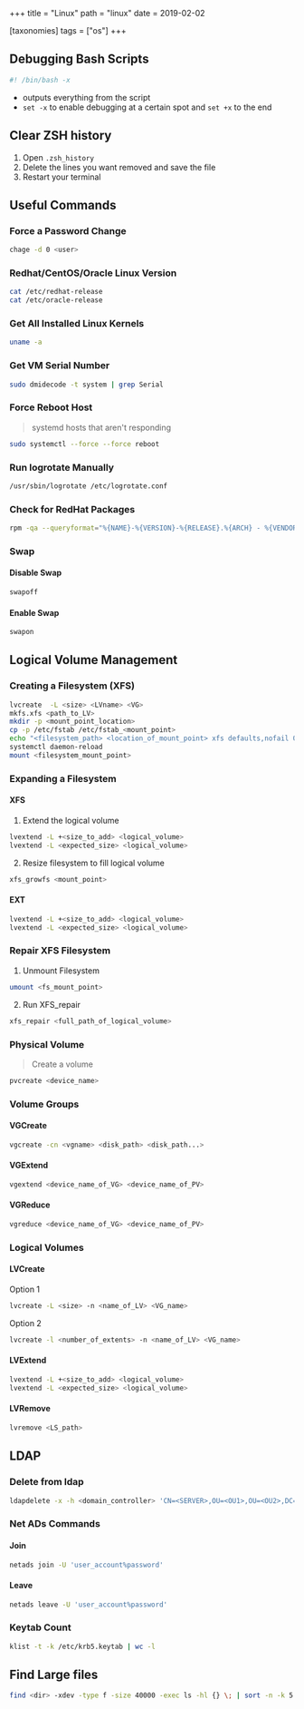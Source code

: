 +++
title = "Linux"
path = "linux"
date = 2019-02-02

[taxonomies]
tags = ["os"]
+++

## Debugging Bash Scripts

```bash
#! /bin/bash -x
```
* outputs everything from the script
* `set -x` to enable debugging at a certain spot and `set +x` to the end

## Clear ZSH history

1. Open `.zsh_history`
1. Delete the lines you want removed and save the file
1. Restart your terminal

## Useful Commands

###  Force a Password Change

```bash
chage -d 0 <user>
```

### Redhat/CentOS/Oracle Linux Version

```bash
cat /etc/redhat-release
cat /etc/oracle-release
```

### Get All Installed Linux Kernels

```bash
uname -a
```

### Get VM Serial Number

```bash
sudo dmidecode -t system | grep Serial
```

### Force Reboot Host
> systemd hosts that aren't responding

```bash
sudo systemctl --force --force reboot
```

### Run logrotate Manually

```bash
/usr/sbin/logrotate /etc/logrotate.conf
```

### Check for RedHat Packages

```bash
rpm -qa --queryformat="%{NAME}-%{VERSION}-%{RELEASE}.%{ARCH} - %{VENDOR}\n" | grep "Red Hat"
```
### Swap

#### Disable Swap
```bash
swapoff
```
#### Enable Swap
```bash
swapon
```
## Logical Volume Management

### Creating a Filesystem (XFS)

```bash
lvcreate  -L <size> <LVname> <VG>
mkfs.xfs <path_to_LV>
mkdir -p <mount_point_location>
cp -p /etc/fstab /etc/fstab_<mount_point>
echo "<filesystem_path> <location_of_mount_point> xfs defaults,nofail 0 0" >> /etc/fstab
systemctl daemon-reload
mount <filesystem_mount_point>
```
### Expanding a Filesystem

#### XFS
1. Extend the logical volume
```bash
lvextend -L +<size_to_add> <logical_volume>
lvextend -L <expected_size> <logical_volume>
```
2. Resize filesystem to fill logical volume
```bash
xfs_growfs <mount_point>
```
#### EXT
```bash
lvextend -L +<size_to_add> <logical_volume>
lvextend -L <expected_size> <logical_volume>
```
### Repair XFS Filesystem
1. Unmount Filesystem
```bash
umount <fs_mount_point>
```
2. Run XFS_repair
```bash
xfs_repair <full_path_of_logical_volume>
```
### Physical Volume
> Create a volume
```bash
pvcreate <device_name>
```
### Volume Groups
#### VGCreate
```bash
vgcreate -cn <vgname> <disk_path> <disk_path...>
```
#### VGExtend
```bash
vgextend <device_name_of_VG> <device_name_of_PV>
```
#### VGReduce
```bash
vgreduce <device_name_of_VG> <device_name_of_PV>
```
### Logical Volumes
#### LVCreate
Option 1
```bash
lvcreate -L <size> -n <name_of_LV> <VG_name>
```
Option 2
```bash
lvcreate -l <number_of_extents> -n <name_of_LV> <VG_name>
```
#### LVExtend
```bash
lvextend -L +<size_to_add> <logical_volume>
lvextend -L <expected_size> <logical_volume>
```
#### LVRemove
```bash
lvremove <LS_path>
```

## LDAP

### Delete from ldap

```bash
ldapdelete -x -h <domain_controller> 'CN=<SERVER>,OU=<OU1>,OU=<OU2>,DC=example,DC=com' -D '<user_account> -w <user_password>
```

### Net ADs Commands

#### Join
```bash
netads join -U 'user_account%password'
```
#### Leave

```bash
netads leave -U 'user_account%password'
```

### Keytab Count
```bash
klist -t -k /etc/krb5.keytab | wc -l
```

## Find Large files

```bash
find <dir> -xdev -type f -size 40000 -exec ls -hl {} \; | sort -n -k 5
```
